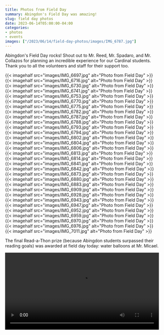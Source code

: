 ```yaml
--- 
title: Photos from Field Day
summary: Abingdon's Field Day was amazing!
slug: field day photos
date: 2023-06-14T05:00:00-04:00
categories:
- photos
- events
images: ["/2023/06/14/field-day-photos/images/IMG_6787.jpg"]
---
```


Abingdon's Field Day rocks! Shout out to Mr. Reed, Mr. Spadaro, and Mr. Collazos for planning an incredible experience for our Cardinal students. Thank you to all the volunteers and staff for their support too.

{{< imagehalf src="images/IMG_6697.jpg" alt="Photo from Field Day" >}}
{{< imagehalf src="images/IMG_6716.jpg" alt="Photo from Field Day" >}}
{{< imagehalf src="images/IMG_6730.jpg" alt="Photo from Field Day" >}}
{{< imagehalf src="images/IMG_6741.jpg" alt="Photo from Field Day" >}}
{{< imagehalf src="images/IMG_6753.jpg" alt="Photo from Field Day" >}}
{{< imagehalf src="images/IMG_6770.jpg" alt="Photo from Field Day" >}}
{{< imagehalf src="images/IMG_6775.jpg" alt="Photo from Field Day" >}}
{{< imagehalf src="images/IMG_6782.jpg" alt="Photo from Field Day" >}}
{{< imagehalf src="images/IMG_6787.jpg" alt="Photo from Field Day" >}}
{{< imagehalf src="images/IMG_6788.jpg" alt="Photo from Field Day" >}}
{{< imagehalf src="images/IMG_6793.jpg" alt="Photo from Field Day" >}}
{{< imagehalf src="images/IMG_6794.jpg" alt="Photo from Field Day" >}}
{{< imagehalf src="images/IMG_6802.jpg" alt="Photo from Field Day" >}}
{{< imagehalf src="images/IMG_6804.jpg" alt="Photo from Field Day" >}}
{{< imagehalf src="images/IMG_6806.jpg" alt="Photo from Field Day" >}}
{{< imagehalf src="images/IMG_6813.jpg" alt="Photo from Field Day" >}}
{{< imagehalf src="images/IMG_6814.jpg" alt="Photo from Field Day" >}}
{{< imagehalf src="images/IMG_6841.jpg" alt="Photo from Field Day" >}}
{{< imagehalf src="images/IMG_6842.jpg" alt="Photo from Field Day" >}}
{{< imagehalf src="images/IMG_6873.jpg" alt="Photo from Field Day" >}}
{{< imagehalf src="images/IMG_6880.jpg" alt="Photo from Field Day" >}}
{{< imagehalf src="images/IMG_6883.jpg" alt="Photo from Field Day" >}}
{{< imagehalf src="images/IMG_6909.jpg" alt="Photo from Field Day" >}}
{{< imagehalf src="images/IMG_6928.jpg" alt="Photo from Field Day" >}}
{{< imagehalf src="images/IMG_6943.jpg" alt="Photo from Field Day" >}}
{{< imagehalf src="images/IMG_6947.jpg" alt="Photo from Field Day" >}}
{{< imagehalf src="images/IMG_6952.jpg" alt="Photo from Field Day" >}}
{{< imagehalf src="images/IMG_6959.jpg" alt="Photo from Field Day" >}}
{{< imagehalf src="images/IMG_6970.jpg" alt="Photo from Field Day" >}}
{{< imagehalf src="images/IMG_6976.jpg" alt="Photo from Field Day" >}}
{{< imagehalf src="images/IMG_7011.jpg" alt="Photo from Field Day" >}}

The final Read-a-Thon prize (because Abingdon students surpassed their reading goals) was awarded at field day today: water balloons at Mr. Micael.

<video controls width="100%">
    <source src="images/IMG_6980.mp4" type="video/mp4">
</video>